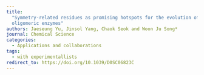 ```yaml
---
title:
  "Symmetry-related residues as promising hotspots for the evolution of de novo
  oligomeric enzymes"
authors: Jaeseung Yu, Jinsol Yang, Chaok Seok and Woon Ju Song*
journal: Chemical Science
categories:
  - Applications and collaborations
tags:
  - with experimentallists
redirect_to: https://doi.org/10.1039/D0SC06823C
---
```

